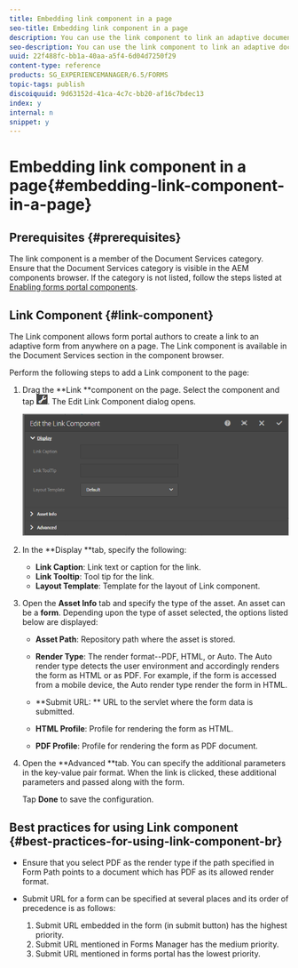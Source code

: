 ```yaml
---
title: Embedding link component in a page
seo-title: Embedding link component in a page
description: You can use the link component to link an adaptive document or an adaptive form from any page.  
seo-description: You can use the link component to link an adaptive document or an adaptive form from any page.  
uuid: 22f488fc-bb1a-40aa-a5f4-6d04d7250f29
content-type: reference
products: SG_EXPERIENCEMANAGER/6.5/FORMS
topic-tags: publish
discoiquuid: 9d63152d-41ca-4c7c-bb20-af16c7bdec13
index: y
internal: n
snippet: y
---
```


# Embedding link component in a page{#embedding-link-component-in-a-page}

## Prerequisites {#prerequisites}

The link component is a member of the Document Services category. Ensure that the Document Services category is visible in the AEM components browser. If the category is not listed, follow the steps listed at [Enabling forms portal components](/forms/using/enabling-forms-portal-components.md).

## Link Component {#link-component}

The Link component allows form portal authors to create a link to an adaptive form from anywhere on a page. The Link component is available in the Document Services section in the component browser.

Perform the following steps to add a Link component to the page:

1. Drag the **Link **component on the page. Select the component and tap ![](assets/cmppr.png). The Edit Link Component dialog opens.

   ![](assets/edit-link-component.png)

1. In the **Display **tab, specify the following:

    * **Link Caption**: Link text or caption for the link.
    * **Link Tooltip**: Tool tip for the link.
    * **Layout Template**: Template for the layout of Link component.

1. Open the **Asset Info** tab and specify the type of the asset. An asset can be a **form**. Depending upon the type of asset selected, the options listed below are displayed:

    * **Asset Path**: Repository path where the asset is stored.  
    
    * **Render Type**: The render format--PDF, HTML, or Auto. The Auto render type detects the user environment and accordingly renders the form as HTML or as PDF. For example, if the form is accessed from a mobile device, the Auto render type render the form in HTML.
    * **Submit URL: ** URL to the servlet where the form data is submitted.
    * **HTML Profile**: Profile for rendering the form as HTML.
    * **PDF Profile**: Profile for rendering the form as PDF document.

1. Open the **Advanced **tab. You can specify the additional parameters in the key-value pair format. When the link is clicked, these additional parameters and passed along with the form.

   Tap **Done** to save the configuration.

## Best practices for using Link component <br> {#best-practices-for-using-link-component-br}

* Ensure that you select PDF as the render type if the path specified in Form Path points to a document which has PDF as its allowed render format.
* Submit URL for a form can be specified at several places and its order of precedence is as follows:

    1. Submit URL embedded in the form (in submit button) has the highest priority.
    1. Submit URL mentioned in Forms Manager has the medium priority.
    1. Submit URL mentioned in forms portal has the lowest priority.

